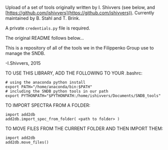 Upload of a set of tools originally written by I. Shivvers (see below, and [https://github.com/ishivvers](https://github.com/ishivvers)). Currently maintained by B. Stahl and T. Brink. 

A private ``credentials.py`` file is required.

The original README follows below...

This is a repository of all of the tools we in the Filippenko Group
 use to manage the SNDB.

-I.Shivvers, 2015


TO USE THIS LIBRARY, ADD THE FOLLOWING TO YOUR .bashrc:

    # using the anaconda python install
    export PATH="/home/anaconda/bin:$PATH"
    # including the SNDB python tools in our path
    export PYTHONPATH="$PYTHONPATH:/home/ishivvers/Documents/SNDB_tools"

TO IMPORT SPECTRA FROM A FOLDER:

    import add2db
    add2db.import_spec_from_folder( <path to folder> )

TO MOVE FILES FROM THE CURRENT FOLDER AND THEN IMPORT THEM:

    import add2db
    add2db.move_files()
